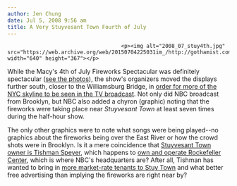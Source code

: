 ```yaml
---
author: Jen Chung
date: Jul 5, 2008 9:56 am
title: A Very Stuyvesant Town Fourth of July
---
```


	
										<p><img alt="2008_07_stuy4th.jpg" src="https://web.archive.org/web/20150704225031im_/http://gothamist.com/attachments/jen/2008_07_stuy4th.jpg" width="640" height="367"></p>

<p>While the Macy&apos;s 4th of July Fireworks Spectacular was definitely spectacular (<a href="https://web.archive.org/web/20150704225031/http://gothamist.com/2008/07/05/fireworks_gallery.php">see the photos</a>), the show&apos;s organizers moved the displays further south, closer to the Williamsburg Bridge, in <a href="https://web.archive.org/web/20150704225031/http://www.nytimes.com/2008/07/04/nyregion/04fourth.html?_r=2&amp;ref=nyregion&amp;oref=slogin&amp;oref=slogin">order for more of the NYC skyline to be seen in the TV broadcast</a>. Not only did NBC broadcast from Brooklyn, but NBC also added a chyron (graphic) noting that the fireworks were taking place near <i>Stuyvesant Town</i> at least seven times during the half-hour show.  </p>

<p>The only other graphics were to note what songs were being played--no graphics about the fireworks being over the East River or how the crowd shots were in Brooklyn. Is it a mere coincidence that <a href="https://web.archive.org/web/20150704225031/http://gothamist.com/2006/10/17/stuytown_sold_t.php">Stuyvesant Town owner is Tishman Speyer</a>, which happens to <a href="https://web.archive.org/web/20150704225031/http://www.tishmanspeyer.com/Properties/Property.aspx?id=24">own and operate Rockefeller Center</a>, which is where NBC&apos;s headquarters are?  After all, Tishman has wanted to bring in <a href="https://web.archive.org/web/20150704225031/http://gothamist.com/2008/03/05/stuyvesant_town_1.php">more market-rate tenants to Stuy Town</a> and what better free advertising than implying the fireworks are right near by?</p>					
										
									
				